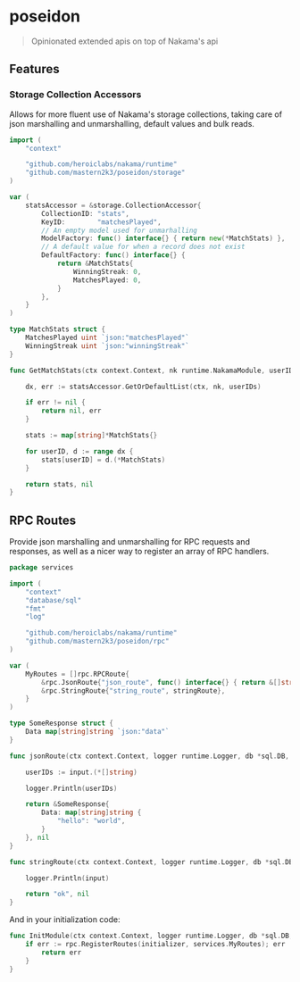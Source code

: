 
# poseidon
> Opinionated extended apis on top of Nakama's api

## Features

### Storage Collection Accessors

Allows for more fluent use of Nakama's storage collections, taking care of json marshalling and unmarshalling, default values and bulk reads.

```go
import (
	"context"

	"github.com/heroiclabs/nakama/runtime"
	"github.com/mastern2k3/poseidon/storage"
)

var (
	statsAccessor = &storage.CollectionAccessor{
		CollectionID: "stats",
		KeyID:        "matchesPlayed",
		// An empty model used for unmarhalling
		ModelFactory: func() interface{} { return new(*MatchStats) },
		// A default value for when a record does not exist
		DefaultFactory: func() interface{} {
			return &MatchStats{
				WinningStreak: 0,
				MatchesPlayed: 0,
			}
		},
	}
)

type MatchStats struct {
	MatchesPlayed uint `json:"matchesPlayed"`
	WinningStreak uint `json:"winningStreak"`
}

func GetMatchStats(ctx context.Context, nk runtime.NakamaModule, userIDs []string) (map[string]*MatchStats, error) {

	dx, err := statsAccessor.GetOrDefaultList(ctx, nk, userIDs)

	if err != nil {
		return nil, err
	}

	stats := map[string]*MatchStats{}

	for userID, d := range dx {
		stats[userID] = d.(*MatchStats)
	}

	return stats, nil
}
```

## RPC Routes

Provide json marshalling and unmarshalling for RPC requests and responses, as well as a nicer way to register an array of RPC handlers.

```go
package services

import (
	"context"
	"database/sql"
	"fmt"
	"log"

	"github.com/heroiclabs/nakama/runtime"
	"github.com/mastern2k3/poseidon/rpc"
)

var (
	MyRoutes = []rpc.RPCRoute{
		&rpc.JsonRoute{"json_route", func() interface{} { return &[]string{} }, jsonRoute},
		&rpc.StringRoute{"string_route", stringRoute},
	}
)

type SomeResponse struct {
	Data map[string]string `json:"data"`
}

func jsonRoute(ctx context.Context, logger runtime.Logger, db *sql.DB, nk runtime.NakamaModule, input interface{}) (interface{}, error) {

	userIDs := input.(*[]string)

	logger.Println(userIDs)

	return &SomeResponse{
		Data: map[string]string {
			"hello": "world",
		}
	}, nil
}

func stringRoute(ctx context.Context, logger runtime.Logger, db *sql.DB, nk runtime.NakamaModule, input string) (string, error) {

	logger.Println(input)

	return "ok", nil
}
```

And in your initialization code:

```go
func InitModule(ctx context.Context, logger runtime.Logger, db *sql.DB, nk runtime.NakamaModule, initializer runtime.Initializer) error {
	if err := rpc.RegisterRoutes(initializer, services.MyRoutes); err != nil {
		return err
	}
}
```
